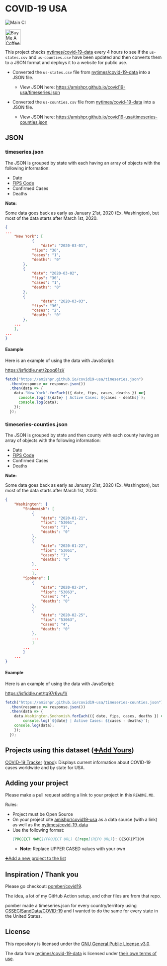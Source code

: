 # COVID-19 USA
![Main CI](https://github.com/amishpr/covid19-usa/workflows/Main%20CI/badge.svg)

<span>
<a href="https://www.buymeacoffee.com/amish" target="_blank"><img src="https://cdn.buymeacoffee.com/buttons/default-green.png" alt="Buy Me A Coffee" height=50px""></a>
</span>

This project checks [nytimes/covid-19-data](https://github.com/nytimes/covid-19-data) every 4 hours to see if the `us-states.csv` and `us-counties.csv` have been updated and then converts them to a JSON format and deploys it to a website for public use.

* Converted the `us-states.csv` file from [nytimes/covid-19-data](https://github.com/nytimes/covid-19-data) into a JSON file.

	* View JSON here: https://amishpr.github.io/covid19-usa/timeseries.json

* Converted the `us-counties.csv` file from [nytimes/covid-19-data](https://github.com/nytimes/covid-19-data) into a JSON file.

	* View JSON here: https://amishpr.github.io/covid19-usa/timeseries-counties.json

## JSON

### timeseries.json
The JSON is grouped by state with each having an array of objects with the following information:

* Date
* [FIPS Code](https://www.census.gov/quickfacts/fact/note/US/fips)
* Confirmed Cases
* Deaths

**Note:** 

Some data goes back as early as January 21st, 2020 (Ex. Washington), but most of the data starts after March 1st, 2020.

```json
{
...
    "New York": [
            {
	            "date": "2020-03-01",
		    "fips": "36",
		    "cases": "1",
		    "deaths": "0"
	    },
	    {
		    "date": "2020-03-02",
		    "fips": "36",
		    "cases": "1",
		    "deaths": "0"
	    },
	    {
	            "date": "2020-03-03",
		    "fips": "36",
		    "cases": "2",
		    "deaths": "0"
	    },
    ...
    ],
...
}
```

#### Example

Here is an example of using the data with JavaScript:

https://jsfiddle.net/2poq61zj/

```javascript
fetch("https://amishpr.github.io/covid19-usa/timeseries.json")
  .then(response => response.json())
  .then(data => {
    data."New York".forEach(({ date, fips, cases, deaths }) =>{
      console.log(`${date} | Active Cases: ${cases - deaths}`);
      console.log(data);
    });
  });
```

### timeseries-counties.json
The JSON is grouped by state and then county with each county having an array of objects with the following information:

* Date
* [FIPS Code](https://www.census.gov/quickfacts/fact/note/US/fips)
* Confirmed Cases
* Deaths

**Note:** 

Some data goes back as early as January 21st, 2020 (Ex. Washington), but most of the data starts after March 1st, 2020.

```json
{
    "Washington": {
		"Snohomish": [
			{
				"date": "2020-01-21",
				"fips": "53061",
				"cases": "1",
				"deaths": "0"
			},
			{
				"date": "2020-01-22",
				"fips": "53061",
				"cases": "1",
				"deaths": "0"
			},
			...
			],
		"Spokane": [
			{
				"date": "2020-02-24",
				"fips": "53063",
				"cases": "4",
				"deaths": "0"
			},
			{
				"date": "2020-02-25",
				"fips": "53063",
				"cases": "4",
				"deaths": "0"
			},
			...
			]
		...
		}
	...
}
```

#### Example

Here is an example of using the data with JavaScript:

https://jsfiddle.net/tg97r6yu/1/

```javascript
fetch("https://amishpr.github.io/covid19-usa/timeseries-counties.json")
  .then(response => response.json())
  .then(data => {
    data.Washington.Snohomish.forEach(({ date, fips, cases, deaths }) =>{
      	console.log(`${date} | Active Cases: ${cases - deaths}`);
  	console.log(data);
    });
  });
```

## Projects using this dataset ([➕Add Yours](#adding-your-project))
 [COVID-19 Tracker](https://www.covid-19tracker.app) ([repo](https://github.com/amishpr/covid-19tracker)): Displays current information about
 COVID-19 cases worldwide and by state for USA.

## Adding your project 

Please make a pull request adding a link to your project in this `README.MD`.

Rules:
* Project must be Open Source
* On your project cite [amishpr/covid19-usa](https://github.com/amishpr/covid19-usa) as a data source (with a link) as well as the [nytimes/covid-19-data](https://github.com/nytimes/covid-19-data) 
* Use the following format:
	```markdown
 	[PROJECT NAME](PROJECT URL) ([repo](REPO URL)): DESCRIPTION
	```
	* **Note:** Replace UPPER CASED values with your own
	
[➕Add a new project to the list](https://github.com/amishpr/covid19-usa/edit/master/README.md)

## Inspiration / Thank you

Please go checkout: [pomber/covid19](https://github.com/pomber/covid19).

The idea, a lot of my GitHub Action setup, and other files are from that repo.

pomber made a timeseries.json for every country/territory using 
[CSSEGISandData/COVID-19](https://github.com/CSSEGISandData/COVID-19)
and I wanted to do the same for every state in the United States.

## License

This repository is licensed under the [GNU General Public License v3.0](https://github.com/amishpr/covid19-usa/blob/master/LICENSE).

The data from [nytimes/covid-19-data](https://github.com/nytimes/covid-19-data) is licensed under [their own terms of use](https://github.com/nytimes/covid-19-data/blob/master/LICENSE).
